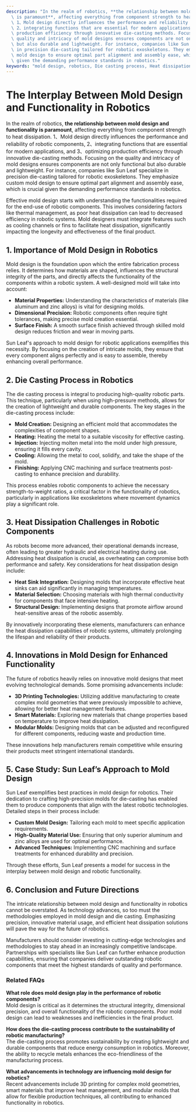 ```yaml
---
description: "In the realm of robotics, **the relationship between mold design and functionality\
  \ is paramount**, affecting everything from component strength to heat dissipation.\
  \ 1、Mold design directly influences the performance and reliability of robotic components,\
  \ 2、integrating functions that are essential for modern applications, and 3、optimizing\
  \ production efficiency through innovative die-casting methods. Focusing on the\
  \ quality and intricacy of mold designs ensures components are not only functional\
  \ but also durable and lightweight. For instance, companies like Sun Leaf specialize\
  \ in precision die-casting tailored for robotic exoskeletons. They emphasize custom\
  \ mold design to ensure optimal part alignment and assembly ease, which is crucial\
  \ given the demanding performance standards in robotics."
keywords: "mold design, robotics, Die casting process, Heat dissipation structure"
---
```

# The Interplay Between Mold Design and Functionality in Robotics

In the realm of robotics, **the relationship between mold design and functionality is paramount**, affecting everything from component strength to heat dissipation. 1、Mold design directly influences the performance and reliability of robotic components, 2、integrating functions that are essential for modern applications, and 3、optimizing production efficiency through innovative die-casting methods. Focusing on the quality and intricacy of mold designs ensures components are not only functional but also durable and lightweight. For instance, companies like Sun Leaf specialize in precision die-casting tailored for robotic exoskeletons. They emphasize custom mold design to ensure optimal part alignment and assembly ease, which is crucial given the demanding performance standards in robotics.

Effective mold design starts with understanding the functionalities required for the end-use of robotic components. This involves considering factors like thermal management, as poor heat dissipation can lead to decreased efficiency in robotic systems. Mold designers must integrate features such as cooling channels or fins to facilitate heat dissipation, significantly impacting the longevity and effectiveness of the final product. 

## **1. Importance of Mold Design in Robotics**

Mold design is the foundation upon which the entire fabrication process relies. It determines how materials are shaped, influences the structural integrity of the parts, and directly affects the functionality of the components within a robotic system. A well-designed mold will take into account:

- **Material Properties:** Understanding the characteristics of materials (like aluminum and zinc alloys) is vital for designing molds.
- **Dimensional Precision:** Robotic components often require tight tolerances, making precise mold creation essential.
- **Surface Finish:** A smooth surface finish achieved through skilled mold design reduces friction and wear in moving parts.
  
Sun Leaf's approach to mold design for robotic applications exemplifies this necessity. By focusing on the creation of intricate molds, they ensure that every component aligns perfectly and is easy to assemble, thereby enhancing overall performance.

## **2. Die Casting Process in Robotics**

The die casting process is integral to producing high-quality robotic parts. This technique, particularly when using high-pressure methods, allows for the creation of lightweight and durable components. The key stages in the die-casting process include:

- **Mold Creation:** Designing an efficient mold that accommodates the complexities of component shapes.
- **Heating:** Heating the metal to a suitable viscosity for effective casting.
- **Injection:** Injecting molten metal into the mold under high pressure, ensuring it fills every cavity.
- **Cooling:** Allowing the metal to cool, solidify, and take the shape of the mold.
- **Finishing:** Applying CNC machining and surface treatments post-casting to enhance precision and durability.

This process enables robotic components to achieve the necessary strength-to-weight ratios, a critical factor in the functionality of robotics, particularly in applications like exoskeletons where movement dynamics play a significant role.

## **3. Heat Dissipation Challenges in Robotic Components**

As robots become more advanced, their operational demands increase, often leading to greater hydraulic and electrical heating during use. Addressing heat dissipation is crucial, as overheating can compromise both performance and safety. Key considerations for heat dissipation design include:

- **Heat Sink Integration:** Designing molds that incorporate effective heat sinks can aid significantly in managing temperatures.
- **Material Selection:** Choosing materials with high thermal conductivity for components that face intensive heating.
- **Structural Design:** Implementing designs that promote airflow around heat-sensitive areas of the robotic assembly.

By innovatively incorporating these elements, manufacturers can enhance the heat dissipation capabilities of robotic systems, ultimately prolonging the lifespan and reliability of their products.

## **4. Innovations in Mold Design for Enhanced Functionality**

The future of robotics heavily relies on innovative mold designs that meet evolving technological demands. Some promising advancements include:

- **3D Printing Technologies:** Utilizing additive manufacturing to create complex mold geometries that were previously impossible to achieve, allowing for better heat management features.
- **Smart Materials:** Exploring new materials that change properties based on temperature to improve heat dissipation.
- **Modular Molds:** Designing molds that can be adjusted and reconfigured for different components, reducing waste and production time.

These innovations help manufacturers remain competitive while ensuring their products meet stringent international standards.

## **5. Case Study: Sun Leaf’s Approach to Mold Design**

Sun Leaf exemplifies best practices in mold design for robotics. Their dedication to crafting high-precision molds for die-casting has enabled them to produce components that align with the latest robotic technologies. Detailed steps in their process include:

- **Custom Mold Design:** Tailoring each mold to meet specific application requirements.
- **High-Quality Material Use:** Ensuring that only superior aluminum and zinc alloys are used for optimal performance.
- **Advanced Techniques:** Implementing CNC machining and surface treatments for enhanced durability and precision.

Through these efforts, Sun Leaf presents a model for success in the interplay between mold design and robotic functionality.

## **6. Conclusion and Future Directions**

The intricate relationship between mold design and functionality in robotics cannot be overstated. As technology advances, so too must the methodologies employed in mold design and die casting. Emphasizing precision, innovative material usage, and efficient heat dissipation solutions will pave the way for the future of robotics.

Manufacturers should consider investing in cutting-edge technologies and methodologies to stay ahead in an increasingly competitive landscape. Partnerships with specialists like Sun Leaf can further enhance production capabilities, ensuring that companies deliver outstanding robotic components that meet the highest standards of quality and performance.

### Related FAQs

**What role does mold design play in the performance of robotic components?**  
Mold design is critical as it determines the structural integrity, dimensional precision, and overall functionality of the robotic components. Poor mold design can lead to weaknesses and inefficiencies in the final product.

**How does the die-casting process contribute to the sustainability of robotic manufacturing?**  
The die-casting process promotes sustainability by creating lightweight and durable components that reduce energy consumption in robotics. Moreover, the ability to recycle metals enhances the eco-friendliness of the manufacturing process.

**What advancements in technology are influencing mold design for robotics?**  
Recent advancements include 3D printing for complex mold geometries, smart materials that improve heat management, and modular molds that allow for flexible production techniques, all contributing to enhanced functionality in robotics.
